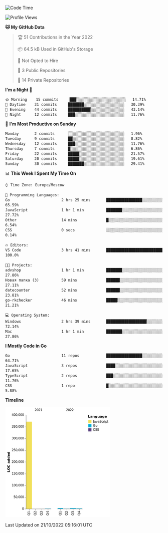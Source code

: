 <!--START_SECTION:waka-->
![Code Time](http://img.shields.io/badge/Code%20Time-430%20hrs%209%20mins-blue)

![Profile Views](http://img.shields.io/badge/Profile%20Views-0-blue)

**🐱 My GitHub Data** 

> 🏆 51 Contributions in the Year 2022
 > 
> 📦 64.5 kB Used in GitHub's Storage 
 > 
> 🚫 Not Opted to Hire
 > 
> 📜 3 Public Repositories 
 > 
> 🔑 14 Private Repositories  
 > 
**I'm a Night 🦉** 

```text
🌞 Morning    15 commits     ███░░░░░░░░░░░░░░░░░░░░░░   14.71% 
🌆 Daytime    31 commits     ███████░░░░░░░░░░░░░░░░░░   30.39% 
🌃 Evening    44 commits     ██████████░░░░░░░░░░░░░░░   43.14% 
🌙 Night      12 commits     ███░░░░░░░░░░░░░░░░░░░░░░   11.76%

```
📅 **I'm Most Productive on Sunday** 

```text
Monday       2 commits      ░░░░░░░░░░░░░░░░░░░░░░░░░   1.96% 
Tuesday      9 commits      ██░░░░░░░░░░░░░░░░░░░░░░░   8.82% 
Wednesday    12 commits     ███░░░░░░░░░░░░░░░░░░░░░░   11.76% 
Thursday     7 commits      █░░░░░░░░░░░░░░░░░░░░░░░░   6.86% 
Friday       22 commits     █████░░░░░░░░░░░░░░░░░░░░   21.57% 
Saturday     20 commits     █████░░░░░░░░░░░░░░░░░░░░   19.61% 
Sunday       30 commits     ███████░░░░░░░░░░░░░░░░░░   29.41%

```


📊 **This Week I Spent My Time On** 

```text
⌚︎ Time Zone: Europe/Moscow

💬 Programming Languages: 
Go                       2 hrs 25 mins       ████████████████░░░░░░░░░   65.59% 
JavaScript               1 hr 1 min          ███████░░░░░░░░░░░░░░░░░░   27.72% 
Other                    14 mins             █░░░░░░░░░░░░░░░░░░░░░░░░   6.54% 
CSS                      0 secs              ░░░░░░░░░░░░░░░░░░░░░░░░░   0.14%

🔥 Editors: 
VS Code                  3 hrs 41 mins       █████████████████████████   100.0%

🐱‍💻 Projects: 
advshop                  1 hr 1 min          ███████░░░░░░░░░░░░░░░░░░   27.86% 
Новая папка (3)          59 mins             ██████░░░░░░░░░░░░░░░░░░░   27.11% 
datecounter              52 mins             ██████░░░░░░░░░░░░░░░░░░░   23.81% 
go-rkchecker             46 mins             █████░░░░░░░░░░░░░░░░░░░░   21.21%

💻 Operating System: 
Windows                  2 hrs 39 mins       ██████████████████░░░░░░░   72.14% 
Mac                      1 hr 1 min          ███████░░░░░░░░░░░░░░░░░░   27.86%

```

**I Mostly Code in Go** 

```text
Go                       11 repos            ████████████████░░░░░░░░░   64.71% 
JavaScript               3 repos             ████░░░░░░░░░░░░░░░░░░░░░   17.65% 
TypeScript               2 repos             ███░░░░░░░░░░░░░░░░░░░░░░   11.76% 
CSS                      1 repo              █░░░░░░░░░░░░░░░░░░░░░░░░   5.88%

```


**Timeline**

![Chart not found](https://raw.githubusercontent.com/jeezft/jeezft/main/charts/bar_graph.png) 


 Last Updated on 21/10/2022 05:16:01 UTC
<!--END_SECTION:waka-->
